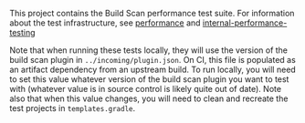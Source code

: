 
This project contains the Build Scan performance test suite. For information about the test infrastructure, see [performance](../../../testing/performance/README.md) and [internal-performance-testing](../../../testing/internal-performance-testing/README.md)

Note that when running these tests locally, they will use the version of the build scan plugin in `../incoming/plugin.json`.  On CI, this file is populated as an artifact dependency from an upstream build.  To run locally, you will need to set this value whatever version of the build scan plugin you want to test with (whatever value is in source control is likely quite out of date).  Note also that when this value changes, you will need to clean and recreate the test projects in `templates.gradle`.
